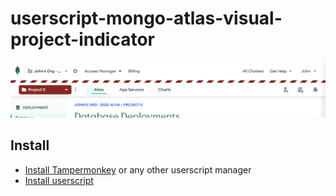 # userscript-mongo-atlas-visual-project-indicator

![screenshot](screenshot.png)

## Install
* [Install Tampermonkey](https://www.tampermonkey.net/) or any other userscript manager
* [Install userscript](https://github.com/qoomon/userscript-mongo-atlas-visual-project-indicator/raw/main/mongo-atlas-visual-project-indicator.user.js)
